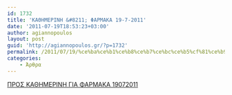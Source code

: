 ```yaml
---
id: 1732
title: 'ΚΑΘΗΜΕΡΙΝΗ &#8211; ΦΑΡΜΑΚΑ 19-7-2011'
date: '2011-07-19T18:53:23+03:00'
author: agiannopoulos
layout: post
guid: 'http://agiannopoulos.gr/?p=1732'
permalink: /2011/07/19/%ce%ba%ce%b1%ce%b8%ce%b7%ce%bc%ce%b5%cf%81%ce%b9%ce%bd%ce%b7-%cf%86%ce%b1%cf%81%ce%bc%ce%b1%ce%ba%ce%b1-19-7-2011/
categories:
    - Άρθρα
---
```


[ΠΡΟΣ ΚΑΘΗΜΕΡΙΝΗ ΓΙΑ ΦΑΡΜΑΚΑ 19072011](http://localhost:8000/wp-content/uploads/2012/04/cf80cf81cebfcf83-cebaceb1ceb8ceb7cebcceb5cf81ceb9cebdceb7-ceb3ceb9ceb1-cf86ceb1cf81cebcceb1cebaceb1-19072011.doc)